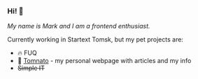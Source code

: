 ### Hi! :tada:

_My name is Mark and I am a frontend enthusiast._

Currently working in Startext Tomsk, but my pet projects are:
- :fire: FUQ
- :tomato: [Tomnato](https://www.tomnato.ru/) - my personal webpage with articles and my info
- <s>Simple IT</s>